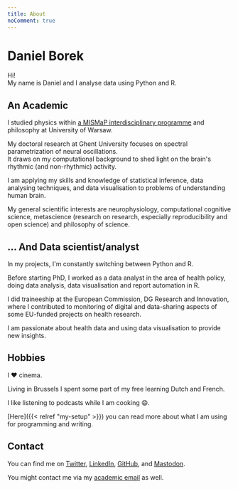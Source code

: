 ```yaml
---
title: About
noComment: true
---
```


# Daniel Borek

Hi!  
My name is Daniel and I analyse data using Python and R.

## An Academic

I studied physics within [a MISMaP interdisciplinary programme](http://mismap.uw.edu.pl/en/) and philosophy at University of Warsaw.

My doctoral research at Ghent University focuses on spectral parametrization of neural oscillations.  
It draws on my computational background to shed light on the brain's rhythmic (and non-rhythmic) activity.

I am applying my skills and knowledge of statistical inference, data analysing techniques, and data visualisation to problems of understanding human brain.

My general scientific interests are neurophysiology, computational cognitive science, metascience (research on research, especially reproducibility and open science) and philosophy of science.

## … And Data scientist/analyst

In my projects, I'm constantly switching between Python and R.

Before starting PhD, I worked as a data analyst in the area of health policy, doing data analysis, data visualisation and report automation in R.

I did traineeship at the European Commission, DG Research and Innovation, where I contributed to monitoring of digital and data-sharing aspects of some EU-funded projects on health research.

I am passionate about health data and using data visualisation to provide new insights.

## Hobbies

I ❤️ cinema.

Living in Brussels I spent some part of my free learning Dutch and French.

I like listening to podcasts while I am cooking :smile:.

[Here]({{< relref "my-setup" >}}) you can read more about what I am using for programming and writing.

## Contact

You can find me on [Twitter](https://twitter.com/danielborek), [LinkedIn](https://www.linkedin.com/in/daniel-borek-209003a6/), [GitHub](https://github.com/danieltomasz), and [Mastodon](https://scholar.social/@dborek).

You might contact me via my [academic email](mailto:daniel.borek@ugent.be) as well.
